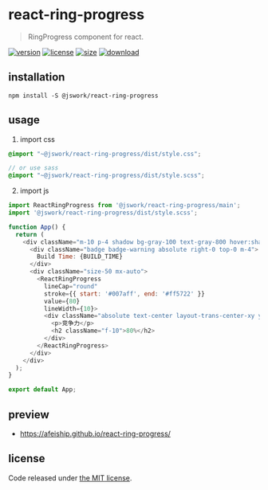 # react-ring-progress
> RingProgress component for react.

[![version][version-image]][version-url]
[![license][license-image]][license-url]
[![size][size-image]][size-url]
[![download][download-image]][download-url]

## installation
```shell
npm install -S @jswork/react-ring-progress
```

## usage
1. import css
  ```scss
  @import "~@jswork/react-ring-progress/dist/style.css";

  // or use sass
  @import "~@jswork/react-ring-progress/dist/style.scss";
  ```
2. import js
  ```js
  import ReactRingProgress from '@jswork/react-ring-progress/main';
  import '@jswork/react-ring-progress/dist/style.scss';

  function App() {
    return (
      <div className="m-10 p-4 shadow bg-gray-100 text-gray-800 hover:shadow-md transition-all">
        <div className="badge badge-warning absolute right-0 top-0 m-4">
          Build Time: {BUILD_TIME}
        </div>
        <div className="size-50 mx-auto">
          <ReactRingProgress
            lineCap="round"
            stroke={{ start: '#007aff', end: '#ff5722' }}
            value={80}
            lineWidth={10}>
            <div className="absolute text-center layout-trans-center-xy y">
              <p>竞争力</p>
              <h2 className="f-10">80%</h2>
            </div>
          </ReactRingProgress>
        </div>
      </div>
    );
  }

  export default App;
  ```

## preview
- https://afeiship.github.io/react-ring-progress/

## license
Code released under [the MIT license](https://github.com/afeiship/react-ring-progress/blob/master/LICENSE.txt).

[version-image]: https://img.shields.io/npm/v/@jswork/react-ring-progress
[version-url]: https://npmjs.org/package/@jswork/react-ring-progress

[license-image]: https://img.shields.io/npm/l/@jswork/react-ring-progress
[license-url]: https://github.com/afeiship/react-ring-progress/blob/master/LICENSE.txt

[size-image]: https://img.shields.io/bundlephobia/minzip/@jswork/react-ring-progress
[size-url]: https://github.com/afeiship/react-ring-progress/blob/master/dist/react-ring-progress.min.js

[download-image]: https://img.shields.io/npm/dm/@jswork/react-ring-progress
[download-url]: https://www.npmjs.com/package/@jswork/react-ring-progress
